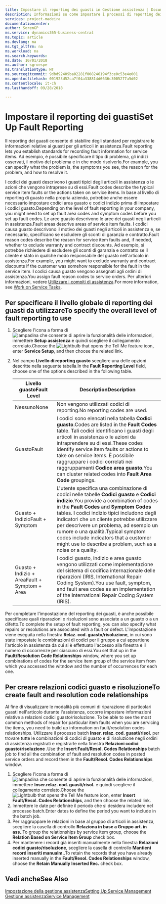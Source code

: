 ```yaml
---
title: Impostare il reporting dei guasti in Gestione assistenza | Documenti Microsoft
description: Informazioni su come impostare i processi di reporting dei guasti.
services: project-madeira
documentationcenter: 
author: SorenGP
ms.service: dynamics365-business-central
ms.topic: article
ms.devlang: na
ms.tgt_pltfrm: na
ms.workload: na
ms.search.keywords: 
ms.date: 10/01/2018
ms.author: sgroespe
ms.translationtype: HT
ms.sourcegitcommit: 9dbd92409ba02281f008246194f3ce0c53e4e001
ms.openlocfilehash: 001923d52ca7f04a338814d6636c3005277a5d02
ms.contentlocale: it-ch
ms.lasthandoff: 09/28/2018

---
```


# <a name="set-up-fault-reporting"></a><span data-ttu-id="c51b8-103">Impostare il reporting dei guasti</span><span class="sxs-lookup"><span data-stu-id="c51b8-103">Set Up Fault Reporting</span></span>
<span data-ttu-id="c51b8-104">Il reporting dei guasti consente di stabilire degli standard per registrare le informazioni relative ai guasti per gli articoli in assistenza.</span><span class="sxs-lookup"><span data-stu-id="c51b8-104">Fault reporting lets you establish standards for recording fault information for service items.</span></span> <span data-ttu-id="c51b8-105">Ad esempio, è possibile specificare il tipo di problema, gli indizi osservati, il motivo del problema e in che modo risolverlo.</span><span class="sxs-lookup"><span data-stu-id="c51b8-105">For example, you can specify what the problem is, the symptoms you see, the reason for the problem, and how to resolve it.</span></span>  

<span data-ttu-id="c51b8-106">I codici dei guasti descrivono i guasti tipici degli articoli in assistenza o le azioni che vengono intraprese su di essi.</span><span class="sxs-lookup"><span data-stu-id="c51b8-106">Fault codes describe the typical service item faults or the actions taken on service items.</span></span> <span data-ttu-id="c51b8-107">In base al livello di reporting di guasto nella propria azienda, potrebbe anche essere necessario impostare codici area guasto e codici indizio prima di impostare i codici guasto.</span><span class="sxs-lookup"><span data-stu-id="c51b8-107">Depending on the level of fault reporting in your company, you might need to set up fault area codes and symptom codes before you set up fault codes.</span></span> <span data-ttu-id="c51b8-108">Le aree guasto descrivono le aree dei guasti negli articoli in assistenza.</span><span class="sxs-lookup"><span data-stu-id="c51b8-108">Fault areas descrive areas of service item faults.</span></span> <span data-ttu-id="c51b8-109">I codici causa guasto descrivono il motivo dei guasti negli articoli in assistenza e, se necessario, specificano se escludere gli sconti di garanzia e contratto.</span><span class="sxs-lookup"><span data-stu-id="c51b8-109">Fault reason codes describe the reason for service item faults and, if needed, whether to exclude warranty and contract discounts.</span></span> <span data-ttu-id="c51b8-110">Ad esempio, si potrebbe richiedere di escludere gli sconti di garanzia e contratto se il cliente è stato in qualche modo responsabile del guasto nell'articolo in assistenza.</span><span class="sxs-lookup"><span data-stu-id="c51b8-110">For example, you might want to exclude warranty and contract discounts if the customer was somehow responsible for the fault in the service item.</span></span> <span data-ttu-id="c51b8-111">I codici causa guasto vengono assegnati agli ordini di assistenza.</span><span class="sxs-lookup"><span data-stu-id="c51b8-111">You assign fault reason codes to service orders.</span></span> <span data-ttu-id="c51b8-112">Per ulteriori informazioni, vedere [Utilizzare i compiti di assistenza](service-how-to-work-on-service-tasks.md).</span><span class="sxs-lookup"><span data-stu-id="c51b8-112">For more information, see [Work on Service Tasks](service-how-to-work-on-service-tasks.md).</span></span>  

## <a name="to-specify-the-overall-level-of-fault-reporting-to-use"></a><span data-ttu-id="c51b8-113">Per specificare il livello globale di reporting dei guasti da utilizzare</span><span class="sxs-lookup"><span data-stu-id="c51b8-113">To specify the overall level of fault reporting to use</span></span>
1. <span data-ttu-id="c51b8-114">Scegliere l'icona a forma di ![lampadina che consente di aprire la funzionalità delle informazioni](media/ui-search/search_small.png "Informazioni sull'operazione che si desidera eseguire"), immettere **Setup assistenza** e quindi scegliere il collegamento correlato.</span><span class="sxs-lookup"><span data-stu-id="c51b8-114">Choose the ![Lightbulb that opens the Tell Me feature](media/ui-search/search_small.png "Tell me what you want to do") icon, enter **Service Setup**, and then choose the related link.</span></span>
2. <span data-ttu-id="c51b8-115">Nel campo **Livello di reporting guasto** scegliere una delle opzioni descritte nella seguente tabella.</span><span class="sxs-lookup"><span data-stu-id="c51b8-115">In the **Fault Reporting Level** field, choose one of the options described in the following table.</span></span>  

    |<span data-ttu-id="c51b8-116">**Livello guasto**</span><span class="sxs-lookup"><span data-stu-id="c51b8-116">**Fault Level**</span></span>|<span data-ttu-id="c51b8-117">**Description**</span><span class="sxs-lookup"><span data-stu-id="c51b8-117">**Description**</span></span>|  
    |------------|-------------|  
    |<span data-ttu-id="c51b8-118">Nessuno</span><span class="sxs-lookup"><span data-stu-id="c51b8-118">None</span></span> | <span data-ttu-id="c51b8-119">Non vengono utilizzati codici di reporting.</span><span class="sxs-lookup"><span data-stu-id="c51b8-119">No reporting codes are used.</span></span>|  
    |<span data-ttu-id="c51b8-120">Guasto</span><span class="sxs-lookup"><span data-stu-id="c51b8-120">Fault</span></span> | <span data-ttu-id="c51b8-121">I codici sono elencati nella tabella **Codici guasto**.</span><span class="sxs-lookup"><span data-stu-id="c51b8-121">Codes are listed in the **Fault Codes** table.</span></span> <span data-ttu-id="c51b8-122">Tali codici identificano i guasti degli articoli in assistenza o le azioni da intraprendere su di essi.</span><span class="sxs-lookup"><span data-stu-id="c51b8-122">These codes identify service item faults or actions to take on service items.</span></span> <span data-ttu-id="c51b8-123">È possibile raggruppare i codici correlati nei raggruppamenti **Codice area guasto**.</span><span class="sxs-lookup"><span data-stu-id="c51b8-123">You can cluster related codes into **Fault Area Code** groupings.</span></span>|  
    |<span data-ttu-id="c51b8-124">Guasto + Indizio</span><span class="sxs-lookup"><span data-stu-id="c51b8-124">Fault + Symptom</span></span> | <span data-ttu-id="c51b8-125">L'utente specifica una combinazione di codici nelle tabelle **Codici guasto** e **Codici indizio**.</span><span class="sxs-lookup"><span data-stu-id="c51b8-125">You provide a combination of codes in the **Fault Codes** and **Symptom Codes** tables.</span></span> <span data-ttu-id="c51b8-126">I codici indizio tipici includono degli indicatori che un cliente potrebbe utilizzare per descrivere un problema, ad esempio un rumore o una qualità.</span><span class="sxs-lookup"><span data-stu-id="c51b8-126">Typical symptom codes include indicators that a customer might use to describe a problem, such as a noise or a quality.</span></span>|  
    |<span data-ttu-id="c51b8-127">Guasto + Indizio + Area</span><span class="sxs-lookup"><span data-stu-id="c51b8-127">Fault + Symptom + Area</span></span> | <span data-ttu-id="c51b8-128">I codici guasto, indizio e area guasto vengono utilizzati come implementazione del sistema di codifica internazionale delle riparazioni (IRIS, International Repair Coding System).</span><span class="sxs-lookup"><span data-stu-id="c51b8-128">You use fault, symptom, and fault area codes as an implementation of the International Repair Coding System (IRIS).</span></span>|  

<span data-ttu-id="c51b8-129">Per completare l'impostazione del reporting dei guasti, è anche possibile specificare quali riparazioni o risoluzioni sono associate a un guasto o a un difetto.</span><span class="sxs-lookup"><span data-stu-id="c51b8-129">To complete the setup of fault reporting, you can also specify what repairs or resolutions are associated with a fault or defect.</span></span> <span data-ttu-id="c51b8-130">L'impostazione viene eseguita nella finestra **Relaz. cod. guasto/risoluzione**, in cui sono state impostate le combinazioni di codici per il gruppo a cui appartiene l'articolo in assistenza da cui si è effettuato l'accesso alla finestra e il numero di occorrenze per ciascuno di essi.</span><span class="sxs-lookup"><span data-stu-id="c51b8-130">You set that up in the **Fault/Resolution Code Relationships** window, where you set up combinations of codes for the service item group of the service item from which you accessed the witndow and the number of occurrences for each one.</span></span>

## <a name="to-create-fault-and-resolution-code-relationships"></a><span data-ttu-id="c51b8-131">Per creare relazioni codici guasto e risoluzione</span><span class="sxs-lookup"><span data-stu-id="c51b8-131">To create fault and resolution code relationships</span></span>
<span data-ttu-id="c51b8-132"><!--this needs to go in a working with topic--> Al fine di visualizzare le modalità più comuni di riparazione di particolari guasti nell'articolo durante l'assistenza, occorre impostare informazioni relative a relazioni codici guasto/risoluzione.</span><span class="sxs-lookup"><span data-stu-id="c51b8-132"><!--this needs to go in a working with topic--> To be able to see the most common methods of repair for particular item faults when you are servicing the items, you need to build up information on fault/resolution codes relationships.</span></span> <span data-ttu-id="c51b8-133">Utilizzare il processo batch **Inser. relaz. cod. guasti/risol.** per trovare tutte le combinazioni di codici di guasto e di risoluzione negli ordini di assistenza registrati e registrarle nella finestra **Relazioni codici guasto/risoluzione** .</span><span class="sxs-lookup"><span data-stu-id="c51b8-133">Use the **Insert Fault/Resol. Codes Relationships** batch job to find all the combination of fault and resolution codes in posted service orders and record them in the **Fault/Resol. Codes Relationships** window.</span></span>

1. <span data-ttu-id="c51b8-134">Scegliere l'icona a forma di ![lampadina che consente di aprire la funzionalità delle informazioni](media/ui-search/search_small.png "Informazioni sull'operazione che si desidera eseguire"), immettere **Inser.relaz. cod. guasti/risol.** e quindi scegliere il collegamento correlato.</span><span class="sxs-lookup"><span data-stu-id="c51b8-134">Choose the ![Lightbulb that opens the Tell Me feature](media/ui-search/search_small.png "Tell me what you want to do") icon, enter **Insert Fault/Resol. Codes Relationships**, and then choose the related link.</span></span>  
2. <span data-ttu-id="c51b8-135">Immettere le date per definire il periodo che si desidera includere nel processo batch.</span><span class="sxs-lookup"><span data-stu-id="c51b8-135">Enter dates to define the period you want to include in the batch job.</span></span>  
3. <span data-ttu-id="c51b8-136">Per raggruppare le relazioni in base al gruppo di articoli in assistenza, scegliere la casella di controllo **Relaziona in base a Gruppo art. in ass.**.</span><span class="sxs-lookup"><span data-stu-id="c51b8-136">To group the relationships by service item group, choose the **Relation Based on Service Item Group** check box.</span></span>  
4. <span data-ttu-id="c51b8-137">Per mantenere i record già inseriti manualmente nella finestra **Relazioni codici guasto/risoluzione**, scegliere la casella di controllo **Mantieni record inseriti manualm.**.</span><span class="sxs-lookup"><span data-stu-id="c51b8-137">To retain the records that you have already inserted manually in the **Fault/Resol. Codes Relationships** window, choose the **Retain Manually Inserted Rec.** check box.</span></span>  

## <a name="see-also"></a><span data-ttu-id="c51b8-138">Vedi anche</span><span class="sxs-lookup"><span data-stu-id="c51b8-138">See Also</span></span>
[<span data-ttu-id="c51b8-139">Impostazione della gestione assistenza</span><span class="sxs-lookup"><span data-stu-id="c51b8-139">Setting Up Service Management</span></span>](service-setup-service.md)  
[<span data-ttu-id="c51b8-140">Gestione assistenza</span><span class="sxs-lookup"><span data-stu-id="c51b8-140">Service Management</span></span>](service-service.md)  

